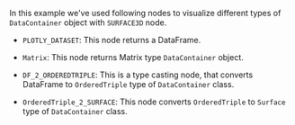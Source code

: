 In this example we've used following nodes to visualize different types of `DataContainer` object with `SURFACE3D` node.

- `PLOTLY_DATASET`: This node returns a DataFrame.

- `Matrix`: This node returns Matrix type `DataContainer` object.

- `DF_2_ORDEREDTRIPLE`: This is a type casting node, that converts DataFrame to `OrderedTriple` type of `DataContainer` class.

- `OrderedTriple_2_SURFACE`: This node converts `OrderedTriple` to `Surface` type of `DataContainer` class.
